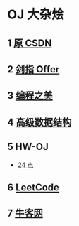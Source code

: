 # OJ 大杂烩

## 1 [原 CSDN](https://blog.csdn.net/gdut_yy/article/details/80045155)
## 2 [剑指 Offer](https://github.com/gdut-yy/GitBlogs/blob/master/module-techs/JIANZHIOffer/README.md)
## 3 [编程之美](https://github.com/gdut-yy/GitBlogs/blob/master/module-techs/BIANCHENGZHIMEI/README.md)
## 4 [高级数据结构](https://github.com/gdut-yy/GitBlogs/blob/master/module-edus/GAOJISHUJUJIEGOU/README.md)
## 5 HW-OJ
- [24 点](https://github.com/gdut-yy/GitBlogs/blob/master/module-oj/hw-oj/judgePoint24.md)
## 6 [LeetCode](https://leetcode-cn.com/)
## 7 [牛客网](https://www.nowcoder.com/)